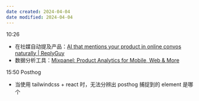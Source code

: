 ```yaml
---
date created: 2024-04-04
date modified: 2024-04-04
---
```

10:26
+ 在社媒自动提及产品：[AI that mentions your product in online convos naturally | ReplyGuy](https://replyguy.com/)
+ 数据分析工具：[Mixpanel: Product Analytics for Mobile, Web & More](https://mixpanel.com/home)

15:50
Posthog
+ 当使用 tailwindcss + react 时，无法分辨出 posthog 捕捉到的 element 是哪个